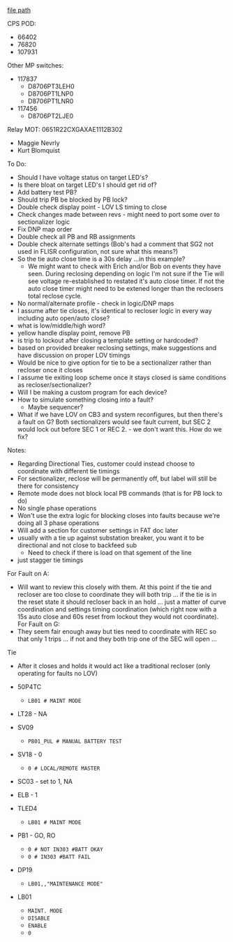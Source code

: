 
[file path](<file:///C:\Users\jnetherton\G&W Electric Co\US-PowerGridAutomation - Documents\_Lazer\121288 - Minnesota Power Co>)

CPS POD:
- 66402
- 76820
- 107931

Other MP switches:
- 117837
	- D8706PT3LEH0
	- D8706PT1LNP0
	- D8706PT1LNR0
- 117456
	- D8706PT2LJE0

Relay MOT: 0651R22CXGAXAE1112B302

- Maggie Nevrly
- Kurt Blomquist

To Do:
- Should I have voltage status on target LED's?
- Is there bloat on target LED's I should get rid of?
- Add battery test PB?
- Should trip PB be blocked by PB lock?
- Double check display point - LOV LS timing to close
- Check changes made between revs - might need to port some over to sectionalizer logic
- Fix DNP map order
- Double check all PB and RB assignments
- Double check alternate settings (Bob's had a comment that SG2 not used in FLISR configuration, not sure what this means?)
- So the tie auto close time is a 30s delay ...in this example?  
	- We might want to check with Erich and/or Bob on events they have seen. During reclosing depending on logic I'm not sure if the Tie will see voltage re-established to restated it's auto close timer. If not the auto close timer might need to be extened longer than the reclosers total reclose cycle.
- No normal/alternate profile - check in logic/DNP maps
- I assume after tie closes, it's identical to recloser logic in every way including auto open/auto close?
- what is low/middle/high word?
- yellow handle display point, remove PB
- is trip to lockout after closing a template setting or hardcoded?
- based on provided breaker reclosing settings, make suggestions and have discussion on proper LOV timings
- Would be nice to give option for tie to be a sectionalizer rather than recloser once it closes
- I assume tie exiting loop scheme once it stays closed is same conditions as recloser/sectionalizer?
- Will I be making a custom program for each device?
- How to simulate something closing into a fault?
	- Maybe sequencer?
- What if we have LOV on CB3 and system reconfigures, but then there's a fault on G? Both sectionalizers would see fault current, but SEC 2 would lock out before SEC 1 or REC 2. - we don't want this. How do we fix?

Notes:
- Regarding Directional Ties, customer could instead choose to coordinate with different tie timings
- For sectionalizer, reclose will be permanently off, but label will still be there for consistency
- Remote mode does not block local PB commands (that is for PB lock to do)
- No single phase operations
- Won't use the extra logic for blocking closes into faults because we're doing all 3 phase operations
- Will add a section for customer settings in FAT doc later
- usually with a tie up against substation breaker, you want it to be directional and not close to backfeed sub
	- Need to check if there is load on that sgement of the line
- just stagger tie timings

For Fault on A:
- Will want to review this closely with them. At this point if the tie and recloser are too close to coordinate they will both trip … if the tie is in the reset state it should recloser back in an hold … just a matter of curve coordination and settings timing coordination (which right now with a 15s auto close and 60s reset from lockout they would not coordinate).
For Fault on G:
- They seem fair enough away but ties need to coordinate with REC so that only 1 trips … if not and they both trip one of the SEC will open ...


Tie
- After it closes and holds it would act like a traditional recloser (only operating for faults no LOV)

- 50P4TC
	- `LB01 # MAINT MODE`
- LT28 - NA
- SV09
	- `PB01_PUL # MANUAL BATTERY TEST`
- SV18 - 0
	- `0 # LOCAL/REMOTE MASTER`
- SC03 - set to 1, NA
- ELB - 1
- TLED4
	- `LB01 # MAINT MODE`
- PB1 - GO, RO
	- `0 # NOT IN303 #BATT OKAY`
	- `0 # IN303 #BATT FAIL`
- DP19
	- `LB01,,"MAINTENANCE MODE"`
- LB01
	- `MAINT. MODE`
	- `DISABLE`
	- `ENABLE`
	- `0`
